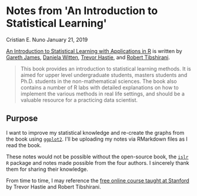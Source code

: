 Notes from 'An Introduction to Statistical Learning'
================
Cristian E. Nuno
January 21, 2019

[An Introduction to Statistical Learning with Applications in R](http://www-bcf.usc.edu/~gareth/ISL/) is written by [Gareth James](http://www-bcf.usc.edu/~gareth/bio.html), [Daniela Witten](https://en.wikipedia.org/wiki/Daniela_Witten), [Trevor Hastie](https://en.wikipedia.org/wiki/Trevor_Hastie), and [Robert Tibshirani](https://en.wikipedia.org/wiki/Robert_Tibshirani).

> This book provides an introduction to statistical learning methods. It is aimed for upper level undergraduate students, masters students and Ph.D. students in the non-mathematical sciences. The book also contains a number of R labs with detailed explanations on how to implement the various methods in real life settings, and should be a valuable resource for a practicing data scientist.

Purpose
-------

I want to improve my statistical knowledge and re-create the graphs from the book using [`ggplot2`](https://ggplot2.tidyverse.org/). I'll be uploading my notes via RMarkdown files as I read the book.

These notes would not be possible without the open-source book, the [`islr`](https://cran.r-project.org/web/packages/ISLR/index.html) `R` package and notes made possible from the four authors. I sincerely thank them for sharing their knowledge.

From time to time, I may reference the [free online course taught at Stanford](https://lagunita.stanford.edu/courses/HumanitiesSciences/StatLearning/Winter2016/about) by Trevor Hastie and Robert Tibshirani.
